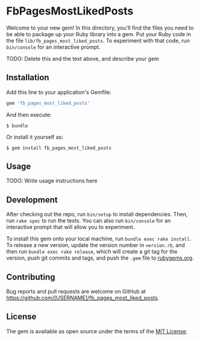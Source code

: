 # FbPagesMostLikedPosts

Welcome to your new gem! In this directory, you'll find the files you need to be able to package up your Ruby library into a gem. Put your Ruby code in the file `lib/fb_pages_most_liked_posts`. To experiment with that code, run `bin/console` for an interactive prompt.

TODO: Delete this and the text above, and describe your gem

## Installation

Add this line to your application's Gemfile:

```ruby
gem 'fb_pages_most_liked_posts'
```

And then execute:

    $ bundle

Or install it yourself as:

    $ gem install fb_pages_most_liked_posts

## Usage

TODO: Write usage instructions here

## Development

After checking out the repo, run `bin/setup` to install dependencies. Then, run `rake spec` to run the tests. You can also run `bin/console` for an interactive prompt that will allow you to experiment.

To install this gem onto your local machine, run `bundle exec rake install`. To release a new version, update the version number in `version.rb`, and then run `bundle exec rake release`, which will create a git tag for the version, push git commits and tags, and push the `.gem` file to [rubygems.org](https://rubygems.org).

## Contributing

Bug reports and pull requests are welcome on GitHub at https://github.com/[USERNAME]/fb_pages_most_liked_posts.

## License

The gem is available as open source under the terms of the [MIT License](https://opensource.org/licenses/MIT).
